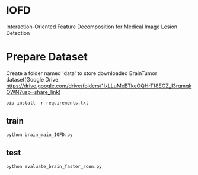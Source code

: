# IOFD
Interaction-Oriented Feature Decomposition for Medical Image Lesion Detection

# Prepare Dataset
Create a folder named 'data' to store downloaded BrainTumor dataset(Google Drive: https://drive.google.com/drive/folders/1IxLLuMeBTkeOQHrTf8EGZ_I3rqmgkOWN?usp=share_link)

`pip install -r requirements.txt`

## train 
`python brain_main_IOFD.py`

## test
`python evaluate_brain_faster_rcnn.py`
  
